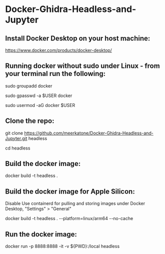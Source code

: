 # Docker-Ghidra-Headless-and-Jupyter

## Install Docker Desktop on your host machine:

https://www.docker.com/products/docker-desktop/

## Running docker without sudo under Linux - from your terminal run the following:

sudo groupadd docker

sudo gpasswd -a $USER docker

sudo usermod -aG docker $USER

## Clone the repo:

git clone https://github.com/meerkatone/Docker-Ghidra-Headless-and-Jupyter.git headless

cd headless

## Build the docker image:

docker build -t headless .

## Build the docker image for Apple Silicon:
Disable Use containerd for pulling and storing images under Docker Desktop, "Settings" > "General"

docker build -t headless . --platform=linux/arm64 --no-cache

## Run the docker image:

docker run -p 8888:8888 -it -v ${PWD}:/local headless
